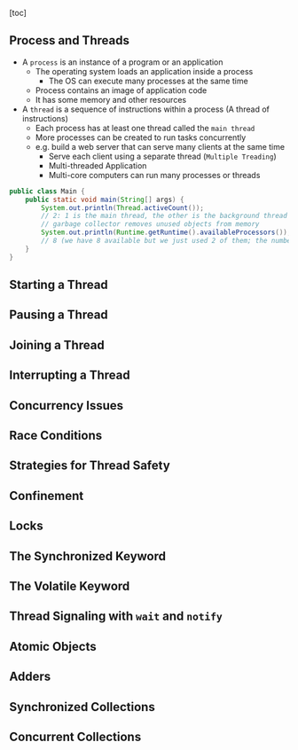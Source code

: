 [toc]

## Process and Threads 

-   A `process` is an instance of a program or an application 
    -   The operating system loads an application inside a process 
        -   The OS can execute many processes at the same time
    -   Process contains an image of application code 
    -   It has some memory and other resources 
-   A `thread` is a sequence of instructions within a process (A thread of instructions)
    -   Each process has at least one thread called the `main thread`
    -   More processes can be created to run tasks concurrently 
    -   e.g. build a web server that can serve many clients at the same time 
        -   Serve each client using a separate thread (`Multiple Treading`)
        -   Multi-threaded Application 
        -   Multi-core computers can run many processes or threads 

```java
public class Main {
    public static void main(String[] args) {
        System.out.println(Thread.activeCount()); 
        // 2: 1 is the main thread, the other is the background thread that runs the garbage collector
        // garbage collector removes unused objects from memory 
        System.out.println(Runtime.getRuntime().availableProcessors());
        // 8 (we have 8 available but we just used 2 of them; the number depends on your machine)
    }
}
```





## Starting a Thread





## Pausing a Thread 





## Joining a Thread





## Interrupting a Thread





## Concurrency Issues





## Race Conditions 





## Strategies for Thread Safety 





## Confinement





## Locks





## The Synchronized Keyword





## The Volatile Keyword 





## Thread Signaling with `wait` and `notify`





## Atomic Objects





## Adders





## Synchronized Collections 





## Concurrent Collections 





